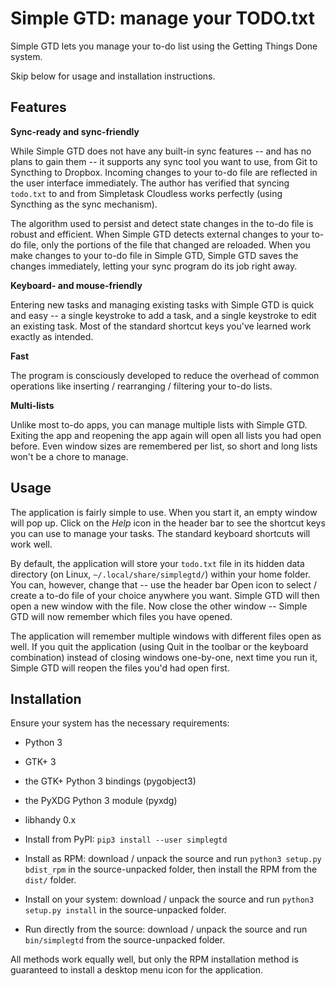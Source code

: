 Simple GTD: manage your TODO.txt
================================

Simple GTD lets you manage your to-do list using the Getting Things Done system.

Skip below for usage and installation instructions.

Features
--------

**Sync-ready and sync-friendly**

While Simple GTD does not have any built-in sync features -- and has no plans to gain them -- it supports any sync tool you want to use, from Git to Syncthing to Dropbox.  Incoming changes to your to-do file are reflected in the user interface immediately.  The author has verified that syncing `todo.txt` to and from Simpletask Cloudless works perfectly (using Syncthing as the sync mechanism).

The algorithm used to persist and detect state changes in the to-do file is robust and efficient.  When Simple GTD detects external changes to your to-do file, only the portions of the file that changed are reloaded.  When you make changes to your to-do file in Simple GTD, Simple GTD saves the changes immediately, letting your sync program do its job right away.

**Keyboard- and mouse-friendly**

Entering new tasks and managing existing tasks with Simple GTD is quick and easy -- a single keystroke to add a task, and a single keystroke to edit an existing task.  Most of the standard shortcut keys you've learned work exactly as intended.

**Fast**

The program is consciously developed to reduce the overhead of common operations like inserting / rearranging / filtering your to-do lists.

**Multi-lists**

Unlike most to-do apps, you can manage multiple lists with Simple GTD.  Exiting the app and reopening the app again will open all lists you had open before.  Even window sizes are remembered per list, so short and long lists won't be a chore to manage.

Usage
-----

The application is fairly simple to use.  When you start it, an empty window will pop up.  Click on the *Help* icon in the header bar to see the shortcut keys you can use to manage your tasks.  The standard keyboard shortcuts will work well.

By default, the application will store your `todo.txt` file in its hidden data directory (on Linux, `~/.local/share/simplegtd/`) within your home folder.  You can, however, change that -- use the header bar Open icon to select / create a to-do file of your choice anywhere you want.  Simple GTD will then open a new window with the file.  Now close the other window -- Simple GTD will now remember which files you have opened.

The application will remember multiple windows with different files open as well.  If you quit the application (using Quit in the toolbar or the keyboard combination) instead of closing windows one-by-one, next time you run it, Simple GTD will reopen the files you'd had open first.

Installation
------------

Ensure your system has the necessary requirements:

* Python 3
* GTK+ 3
* the GTK+ Python 3 bindings (pygobject3)
* the PyXDG Python 3 module (pyxdg)
* libhandy 0.x

* Install from PyPI: `pip3 install --user simplegtd`
* Install as RPM: download / unpack the source and run `python3 setup.py bdist_rpm` in the source-unpacked folder, then install the RPM from the `dist/` folder.
* Install on your system: download / unpack the source and run `python3 setup.py install` in the source-unpacked folder.
* Run directly from the source: download / unpack the source and run `bin/simplegtd` from the source-unpacked folder.

All methods work equally well, but only the RPM installation method is guaranteed to install a desktop menu icon for the application.
